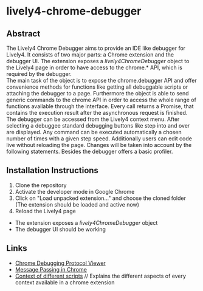 # lively4-chrome-debugger

## Abstract
The Lively4 Chrome Debugger aims to provide an IDE like debugger for Lively4. It consists of two major parts: a Chrome extension and the debugger UI. The extension exposes a *lively4ChromeDebugger* object to the Lively4 page in order to have access to the chrome.\* API, which is required by the debugger. <br>
The main task of the object is to expose the chrome.debugger API and offer convenience methods for functions like getting all debuggable scripts or attaching the debugger to a page. Furthermore the object is able to send generic commands to the chrome API in order to access the whole range of functions available through the interface. Every call returns a Promise, that contains the execution result after the asynchronous request is finished.<br>
The debugger can be accessed from the Lively4 context menu. After selecting a debuggee standard debugging buttons like step into and over are displayed. Any command can be executed automatically a chosen number of times with a given step speed. Additionally users can edit code live without reloading the page. Changes will be taken into account by the following statements. Besides the debugger offers a basic profiler. 

## Installation Instructions
1. Clone the repository
2. Activate the developer mode in Google Chrome
3. Click on "Load unpacked extension…" and choose the cloned folder (The extension should be loaded and active now)
4. Reload the Lively4 page 
  * The extension exposes a *lively4ChromeDebugger* object
  * The debugger UI should be working

## Links
- [Chrome Debugging Protocol Viewer][debugging_protocol]
- [Message Passing in Chrome][message_passing]
- [Context of different scripts][script_context] // Explains the different aspects of every context available in a chrome extension

[debugging_protocol]: https://chromedevtools.github.io/debugger-protocol-viewer/1-2/Debugger/
[message_passing]: https://developer.chrome.com/extensions/messaging
[script_context]: http://stackoverflow.com/a/9916089
